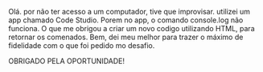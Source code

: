Olá. por não ter acesso a um computador, tive que improvisar.
utilizei um app chamado Code Studio.
Porem no app, o comando console.log não funciona.
O que me obrigou a criar um novo codigo utilizando HTML, para retornar os comenados.
Bem, dei meu melhor para trazer o máximo de fidelidade com o que foi pedido mo desafio.

OBRIGADO PELA OPORTUNIDADE!
